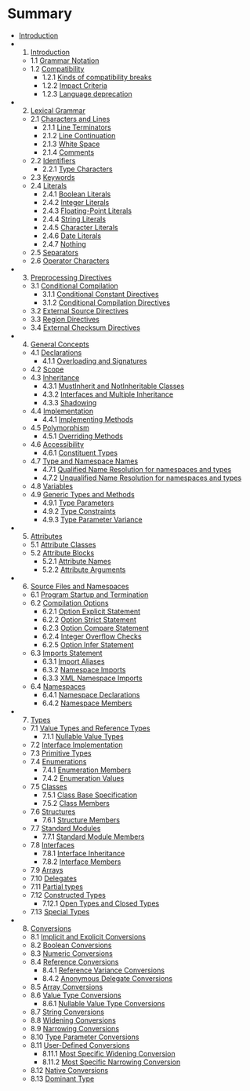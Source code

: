 # Summary

* [Introduction](README.md)
* 1. [Introduction](introduction.md)
  * 1.1 [Grammar Notation](introduction.md)
  * 1.2 [Compatibility](introduction.md)
    * 1.2.1 [Kinds of compatibility breaks](introduction.md)
    * 1.2.2 [Impact Criteria](introduction.md)
    * 1.2.3 [Language deprecation](introduction.md)
* 2. [Lexical Grammar](lexical-grammar.md)
  * 2.1 [Characters and Lines](lexical-grammar.md)
    * 2.1.1 [Line Terminators](lexical-grammar.md)
    * 2.1.2 [Line Continuation](lexical-grammar.md)
    * 2.1.3 [White Space](lexical-grammar.md)
    * 2.1.4 [Comments](lexical-grammar.md)
  * 2.2 [Identifiers](lexical-grammar.md)
    * 2.2.1 [Type Characters](lexical-grammar.md)
  * 2.3 [Keywords](lexical-grammar.md)
  * 2.4 [Literals](lexical-grammar.md)
    * 2.4.1 [Boolean Literals](lexical-grammar.md)
    * 2.4.2 [Integer Literals](lexical-grammar.md)
    * 2.4.3 [Floating-Point Literals](lexical-grammar.md)
    * 2.4.4 [String Literals](lexical-grammar.md)
    * 2.4.5 [Character Literals](lexical-grammar.md)
    * 2.4.6 [Date Literals](lexical-grammar.md)
    * 2.4.7 [Nothing](lexical-grammar.md)
  * 2.5 [Separators](lexical-grammar.md)
  * 2.6 [Operator Characters](lexical-grammar.md)
* 3. [Preprocessing Directives](preprocessing-directives.md)
  * 3.1 [Conditional Compilation](preprocessing-directives.md)
    * 3.1.1 [Conditional Constant Directives](preprocessing-directives.md)
    * 3.1.2 [Conditional Compilation Directives](preprocessing-directives.md)
  * 3.2 [External Source Directives](preprocessing-directives.md)
  * 3.3 [Region Directives](preprocessing-directives.md)
  * 3.4 [External Checksum Directives](preprocessing-directives.md)
* 4. [General Concepts](general-concepts.md)
  * 4.1 [Declarations](general-concepts.md)
    * 4.1.1 [Overloading and Signatures](general-concepts.md)
  * 4.2 [Scope](general-concepts.md)
  * 4.3 [Inheritance](general-concepts.md)
    * 4.3.1 [MustInherit and NotInheritable Classes](general-concepts.md)
    * 4.3.2 [Interfaces and Multiple Inheritance](general-concepts.md)
    * 4.3.3 [Shadowing](general-concepts.md)
  * 4.4 [Implementation](general-concepts.md)
    * 4.4.1 [Implementing Methods](general-concepts.md)
  * 4.5 [Polymorphism](general-concepts.md)
    * 4.5.1 [Overriding Methods](general-concepts.md)
  * 4.6 [Accessibility](general-concepts.md)
    * 4.6.1 [Constituent Types](general-concepts.md)
  * 4.7 [Type and Namespace Names](general-concepts.md)
    * 4.7.1 [Qualified Name Resolution for namespaces and types](general-concepts.md)
    * 4.7.2 [Unqualified Name Resolution for namespaces and types](general-concepts.md)
  * 4.8 [Variables](general-concepts.md)
  * 4.9 [Generic Types and Methods](general-concepts.md)
    * 4.9.1 [Type Parameters](general-concepts.md)
    * 4.9.2 [Type Constraints](general-concepts.md)
    * 4.9.3 [Type Parameter Variance](general-concepts.md)
* 5. [Attributes](attributes.md)
  * 5.1 [Attribute Classes](attributes.md)
  * 5.2 [Attribute Blocks](attributes.md)
    * 5.2.1 [Attribute Names](attributes.md)
    * 5.2.2 [Attribute Arguments](attributes.md)
* 6. [Source Files and Namespaces](source-files-and-namespaces.md)
  * 6.1 [Program Startup and Termination](source-files-and-namespaces.md)
  * 6.2 [Compilation Options](source-files-and-namespaces.md)
    * 6.2.1 [Option Explicit Statement](source-files-and-namespaces.md)
    * 6.2.2 [Option Strict Statement](source-files-and-namespaces.md)
    * 6.2.3 [Option Compare Statement](source-files-and-namespaces.md)
    * 6.2.4 [Integer Overflow Checks](source-files-and-namespaces.md)
    * 6.2.5 [Option Infer Statement](source-files-and-namespaces.md)
  * 6.3 [Imports Statement](source-files-and-namespaces.md)
    * 6.3.1 [Import Aliases](source-files-and-namespaces.md)
    * 6.3.2 [Namespace Imports](source-files-and-namespaces.md)
    * 6.3.3 [XML Namespace Imports](source-files-and-namespaces.md)
  * 6.4 [Namespaces](source-files-and-namespaces.md)
    * 6.4.1 [Namespace Declarations](source-files-and-namespaces.md)
    * 6.4.2 [Namespace Members](source-files-and-namespaces.md)
* 7. [Types](types.md)
  * 7.1 [Value Types and Reference Types](types.md)
    * 7.1.1 [Nullable Value Types](types.md)
  * 7.2 [Interface Implementation](types.md)
  * 7.3 [Primitive Types](types.md)
  * 7.4 [Enumerations](types.md)
    * 7.4.1 [Enumeration Members](types.md)
    * 7.4.2 [Enumeration Values](types.md)
  * 7.5 [Classes](types.md)
    * 7.5.1 [Class Base Specification](types.md)
    * 7.5.2 [Class Members](types.md)
  * 7.6 [Structures](types.md)
    * 7.6.1 [Structure Members](types.md)
  * 7.7 [Standard Modules](types.md)
    * 7.7.1 [Standard Module Members](types.md)
  * 7.8 [Interfaces](types.md)
    * 7.8.1 [Interface Inheritance](types.md)
    * 7.8.2 [Interface Members](types.md)
  * 7.9 [Arrays](types.md)
  * 7.10 [Delegates](types.md)
  * 7.11 [Partial types](types.md)
  * 7.12 [Constructed Types](types.md)
    * 7.12.1 [Open Types and Closed Types](types.md)
  * 7.13 [Special Types](types.md)
* 8. [Conversions](conversions.md)
  * 8.1 [Implicit and Explicit Conversions](conversions.md)
  * 8.2 [Boolean Conversions](conversions.md)
  * 8.3 [Numeric Conversions](conversions.md)
  * 8.4 [Reference Conversions](conversions.md)
    * 8.4.1 [Reference Variance Conversions](conversions.md)
    * 8.4.2 [Anonymous Delegate Conversions](conversions.md)
  * 8.5 [Array Conversions](conversions.md)
  * 8.6 [Value Type Conversions](conversions.md)
    * 8.6.1 [Nullable Value Type Conversions](conversions.md)
  * 8.7 [String Conversions](conversions.md)
  * 8.8 [Widening Conversions](conversions.md)
  * 8.9 [Narrowing Conversions](conversions.md)
  * 8.10 [Type Parameter Conversions](conversions.md)
  * 8.11 [User-Defined Conversions](conversions.md)
    * 8.11.1 [Most Specific Widening Conversion](conversions.md)
    * 8.11.2 [Most Specific Narrowing Conversion](conversions.md)
  * 8.12 [Native Conversions](conversions.md)
  * 8.13 [Dominant Type](conversions.md)

